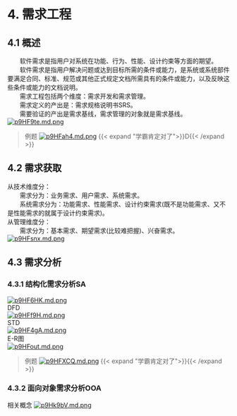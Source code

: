 # 4. 需求工程
## 4.1 概述
&emsp;&emsp;软件需求是指用户对系统在功能、行为、性能、设计约束等方面的期望。\
&emsp;&emsp;软件需求是指用户解决问题或达到目标所需的条件或能力，是系统或系统部件要满足合同、标准、规范或其他正式规定文档所需具有的条件或能力，以及反映这些条件或能力的文档说明。\
&emsp;&emsp;需求工程包括两个维度：需求开发和需求管理。\
&emsp;&emsp;需求定义的产出是：需求规格说明书SRS。\
&emsp;&emsp;需要验证的产出是需求基线，需求管理的对象就是需求基线。
[![p9HF9te.md.png](https://s1.ax1x.com/2023/05/25/p9HF9te.md.png)](https://imgse.com/i/p9HF9te)
>例题
[![p9HFah4.md.png](https://s1.ax1x.com/2023/05/25/p9HFah4.md.png)](https://imgse.com/i/p9HFah4)
{{< expand "学霸肯定对了">}}D{{< /expand >}}
## 4.2 需求获取
从技术维度分：\
&emsp;&emsp;需求分为：业务需求、用户需求、系统需求。\
&emsp;&emsp;系统需求分为：功能需求、性能需求、设计约束需求(既不是功能需求、又不是性能需求的就属于设计约束需求)。\
从管理维度分：\
&emsp;&emsp;需求分为：基本需求、期望需求(比较难把握)、兴奋需求。
[![p9HFsnx.md.png](https://s1.ax1x.com/2023/05/25/p9HFsnx.md.png)](https://imgse.com/i/p9HFsnx)
## 4.3 需求分析
### 4.3.1 结构化需求分析SA
[![p9HF6HK.md.png](https://s1.ax1x.com/2023/05/25/p9HF6HK.md.png)](https://imgse.com/i/p9HF6HK)\
DFD\
[![p9HFf9H.md.png](https://s1.ax1x.com/2023/05/25/p9HFf9H.md.png)](https://imgse.com/i/p9HFf9H)\
STD\
[![p9HF4gA.md.png](https://s1.ax1x.com/2023/05/25/p9HF4gA.md.png)](https://imgse.com/i/p9HF4gA)\
E-R图\
[![p9HFout.md.png](https://s1.ax1x.com/2023/05/25/p9HFout.md.png)](https://imgse.com/i/p9HFout)
>例题
[![p9HFXCQ.md.png](https://s1.ax1x.com/2023/05/25/p9HFXCQ.md.png)](https://imgse.com/i/p9HFXCQ)
{{< expand "学霸肯定对了">}}{{< /expand >}}
### 4.3.2 面向对象需求分析OOA
相关概念
[![p9Hk9bV.md.png](https://s1.ax1x.com/2023/05/25/p9Hk9bV.md.png)](https://imgse.com/i/p9Hk9bV)


